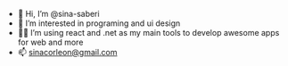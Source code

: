 - 👋 Hi, I’m @sina-saberi
- 👀 I’m interested in programing and ui design 
- 👨‍💼 I’m using react and .net as my main tools to develop awesome apps for web and more
- 📫 sinacorleon@gmail.com

